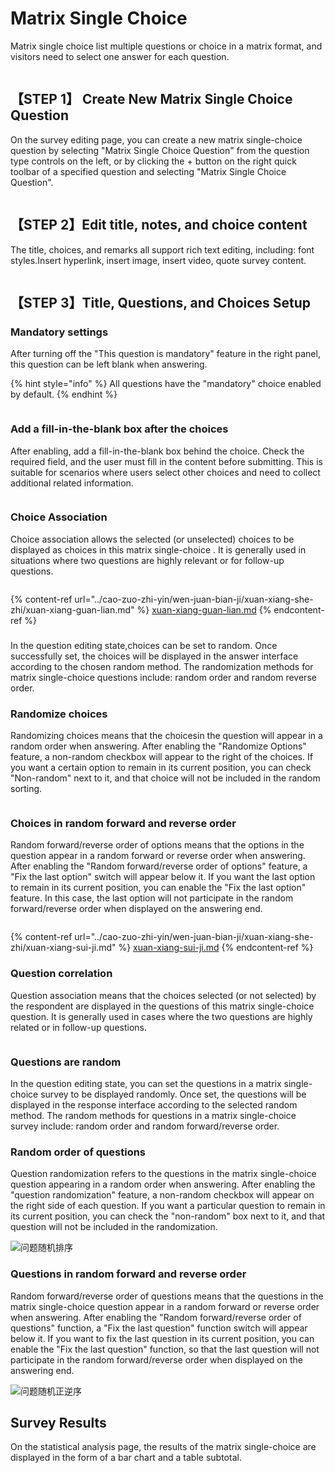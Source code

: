 # Matrix Single Choice

Matrix single choice list multiple questions or choice in a matrix format, and visitors need to select one answer for each question.

<figure><img src="../../.gitbook/assets/image (2) (1).png" alt=""><figcaption></figcaption></figure>

## 【STEP 1】 Create New Matrix Single Choice Question

On the survey editing page, you can create a new matrix single-choice question by selecting "Matrix Single Choice Question" from the question type controls on the left, or by clicking the + button on the right quick toolbar of a specified question and selecting "Matrix Single Choice Question".

<figure><img src="../../.gitbook/assets/image (3) (1).png" alt=""><figcaption></figcaption></figure>

## 【STEP 2】Edit title, notes, and choice content

The title, choices, and remarks all support rich text editing, including: font styles.Insert hyperlink, insert image, insert video, quote survey content.

<figure><img src="../../.gitbook/assets/image (4) (1).png" alt=""><figcaption></figcaption></figure>



## 【STEP 3】Title, Questions, and Choices Setup

### Mandatory settings

After turning off the "This question is mandatory" feature in the right panel, this question can be left blank when answering.

{% hint style="info" %}
All questions have the "mandatory" choice enabled by default.
{% endhint %}

<figure><img src="../../.gitbook/assets/image (5) (1).png" alt=""><figcaption></figcaption></figure>

### Add a fill-in-the-blank box after the choices

After enabling, add a fill-in-the-blank box behind the choice. Check the required field, and the user must fill in the content before submitting. This is suitable for scenarios where users select other choices and need to collect additional related information.

<figure><img src="../../.gitbook/assets/image (6) (1).png" alt=""><figcaption></figcaption></figure>

### Choice Association

Choice association allows the selected (or unselected) choices to be displayed as choices in this matrix single-choice . It is generally used in situations where two questions are highly relevant or for follow-up questions.

<figure><img src="../../.gitbook/assets/image (8) (1).png" alt=""><figcaption></figcaption></figure>

{% content-ref url="../cao-zuo-zhi-yin/wen-juan-bian-ji/xuan-xiang-she-zhi/xuan-xiang-guan-lian.md" %}
[xuan-xiang-guan-lian.md](../cao-zuo-zhi-yin/wen-juan-bian-ji/xuan-xiang-she-zhi/xuan-xiang-guan-lian.md)
{% endcontent-ref %}

###

In the question editing state,choices can be set to random. Once successfully set, the choices will be displayed in the answer interface according to the chosen random method. The randomization methods for matrix single-choice questions include: random order and random reverse order.

### Randomize choices

Randomizing choices means that the choicesin the question will appear in a random order when answering. After enabling the "Randomize Options" feature, a non-random checkbox will appear to the right of the choices. If you want a certain option to remain in its current position, you can check "Non-random" next to it, and that choice will not be included in the random sorting.

<figure><img src="../../.gitbook/assets/image (9) (1).png" alt=""><figcaption></figcaption></figure>

### Choices in random forward and reverse order

Random forward/reverse order of options means that the options in the question appear in a random forward or reverse order when answering. After enabling the "Random forward/reverse order of options" feature, a "Fix the last option" switch will appear below it. If you want the last option to remain in its current position, you can enable the "Fix the last option" feature. In this case, the last option will not participate in the random forward/reverse order when displayed on the answering end.

<figure><img src="../../.gitbook/assets/image (10) (1).png" alt=""><figcaption></figcaption></figure>

{% content-ref url="../cao-zuo-zhi-yin/wen-juan-bian-ji/xuan-xiang-she-zhi/xuan-xiang-sui-ji.md" %}
[xuan-xiang-sui-ji.md](../cao-zuo-zhi-yin/wen-juan-bian-ji/xuan-xiang-she-zhi/xuan-xiang-sui-ji.md)
{% endcontent-ref %}

### Question correlation

Question association means that the choices selected (or not selected) by the respondent are displayed in the questions of this matrix single-choice question. It is generally used in cases where the two questions are highly related or in follow-up questions.

<figure><img src="../../.gitbook/assets/image (7) (1).png" alt=""><figcaption></figcaption></figure>

### Questions are random

In the question editing state, you can set the questions in a matrix single-choice survey to be displayed randomly. Once set, the questions will be displayed in the response interface according to the selected random method. The random methods for questions in a matrix single-choice survey include: random order and random forward/reverse order.

### Random order of questions

Question randomization refers to the questions in the matrix single-choice question appearing in a random order when answering. After enabling the "question randomization" feature, a non-random checkbox will appear on the right side of each question. If you want a particular question to remain in its current position, you can check the "non-random" box next to it, and that question will not be included in the randomization.

![问题随机排序](../../.gitbook/assets/Snipaste_2023-10-13_15-58-43.png)

### Questions in random forward and reverse order

Random forward/reverse order of questions means that the questions in the matrix single-choice question appear in a random forward or reverse order when answering. After enabling the "Random forward/reverse order of questions" function, a "Fix the last question" function switch will appear below it. If you want to fix the last question in its current position, you can enable the "Fix the last question" function, so that the last question will not participate in the random forward/reverse order when displayed on the answering end.

![问题随机正逆序](../../.gitbook/assets/Snipaste_2023-10-13_15-59-39.png)

###

## Survey Results

On the statistical analysis page, the results of the matrix single-choice  are displayed in the form of a bar chart and a table subtotal.

<figure><img src="../../.gitbook/assets/image (12) (1).png" alt=""><figcaption></figcaption></figure>

